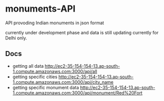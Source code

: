 # monuments-API
API provoding Indian monuments in json format

currently under development phase and data is still updating currently for Delhi only.

## Docs

- getting all data http://ec2-35-154-154-13.ap-south-1.compute.amazonaws.com:3000/api/all
- getting specific cities http://ec2-35-154-154-13.ap-south-1.compute.amazonaws.com:3000/api/city_name
- getting specific monument data http://ec2-35-154-154-13.ap-south-1.compute.amazonaws.com:3000/api/monument/Red%20Fort
